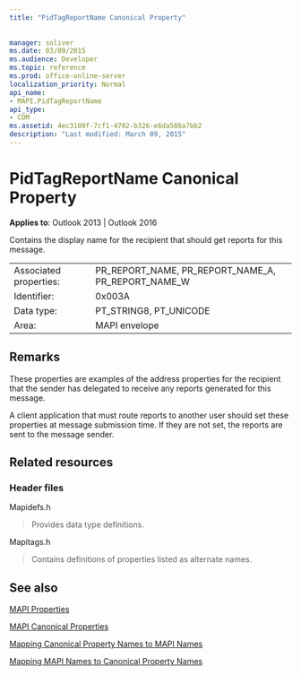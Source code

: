 ```yaml
---
title: "PidTagReportName Canonical Property"
 
 
manager: soliver
ms.date: 03/09/2015
ms.audience: Developer
ms.topic: reference
ms.prod: office-online-server
localization_priority: Normal
api_name:
- MAPI.PidTagReportName
api_type:
- COM
ms.assetid: 4ec3100f-7cf1-4702-b326-e6da586a7bb2
description: "Last modified: March 09, 2015"
---
```


# PidTagReportName Canonical Property

  
  
**Applies to**: Outlook 2013 | Outlook 2016 
  
Contains the display name for the recipient that should get reports for this message.
  
|||
|:-----|:-----|
|Associated properties:  <br/> |PR_REPORT_NAME, PR_REPORT_NAME_A, PR_REPORT_NAME_W  <br/> |
|Identifier:  <br/> |0x003A  <br/> |
|Data type:  <br/> |PT_STRING8, PT_UNICODE  <br/> |
|Area:  <br/> |MAPI envelope  <br/> |
   
## Remarks

These properties are examples of the address properties for the recipient that the sender has delegated to receive any reports generated for this message.
  
A client application that must route reports to another user should set these properties at message submission time. If they are not set, the reports are sent to the message sender.
  
## Related resources

### Header files

Mapidefs.h
  
> Provides data type definitions.
    
Mapitags.h
  
> Contains definitions of properties listed as alternate names.
    
## See also



[MAPI Properties](mapi-properties.md)
  
[MAPI Canonical Properties](mapi-canonical-properties.md)
  
[Mapping Canonical Property Names to MAPI Names](mapping-canonical-property-names-to-mapi-names.md)
  
[Mapping MAPI Names to Canonical Property Names](mapping-mapi-names-to-canonical-property-names.md)

